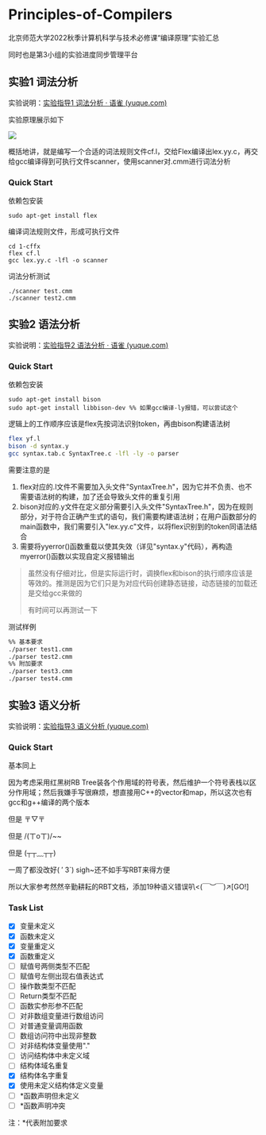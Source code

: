 # Principles-of-Compilers

北京师范大学2022秋季计算机科学与技术必修课“编译原理”实验汇总

同时也是第3小组的实验进度同步管理平台

## 实验1 词法分析

实验说明：[实验指导1 词法分析 · 语雀 (yuque.com)](https://www.yuque.com/huolihang/byyl22/vig4x3)

实验原理展示如下

<img src="https://pic002.cnblogs.com/images/2011/274814/2011101021413730.jpg">

概括地讲，就是编写一个合适的词法规则文件cf.l，交给Flex编译出lex.yy.c，再交给gcc编译得到可执行文件scanner，使用scanner对.cmm进行词法分析

### Quick Start

依赖包安装

```shell
sudo apt-get install flex
```

编译词法规则文件，形成可执行文件

```shell
cd 1-cffx
flex cf.l
gcc lex.yy.c -lfl -o scanner
```

词法分析测试

```shell
./scanner test.cmm
./scanner test2.cmm
```

## 实验2 语法分析

实验说明：[实验指导2 语法分析 · 语雀 (yuque.com)](https://www.yuque.com/huolihang/byyl22/lnu277#85d436d7)

### Quick Start

依赖包安装

```shell
sudo apt-get install bison
sudo apt-get install libbison-dev %% 如果gcc编译-ly报错，可以尝试这个
```

逻辑上的工作顺序应该是flex先按词法识别token，再由bison构建语法树

```sh
flex yf.l
bison -d syntax.y
gcc syntax.tab.c SyntaxTree.c -lfl -ly -o parser
```

需要注意的是

1.   flex对应的.l文件不需要加入头文件"SyntaxTree.h"，因为它并不负责、也不需要语法树的构建，加了还会导致头文件的重复引用
2.   bison对应的.y文件在定义部分需要引入头文件"SyntaxTree.h"，因为在规则部分，对于符合正确产生式的语句，我们需要构建语法树；在用户函数部分的main函数中，我们需要引入"lex.yy.c"文件，以将flex识别到的token同语法结合
3.   需要将yyerror()函数重载以使其失效（详见"syntax.y"代码），再构造myerror()函数以实现自定义报错输出

>   虽然没有仔细对比，但是实际运行时，调换flex和bison的执行顺序应该是等效的。推测是因为它们只是为对应代码创建静态链接，动态链接的加载还是交给gcc来做的
>
>   有时间可以再测试一下

测试样例

```sh
%% 基本要求
./parser test1.cmm
./parser test2.cmm
%% 附加要求
./parser test3.cmm
./parser test4.cmm
```

## 实验3 语义分析

实验说明：[实验指导3 语义分析 (yuque.com)](https://www.yuque.com/huolihang/byyl22/vq9hen#e44cad04)

### Quick Start

基本同上

因为考虑采用红黑树RB Tree装各个作用域的符号表，然后维护一个符号表栈以区分作用域；然后我嫌手写很麻烦，想直接用C++的vector和map，所以这次也有gcc和g++编译的两个版本

但是 〒▽〒

但是 /(ㄒoㄒ)/~~

但是 (┬┬﹏┬┬)

一周了都没改好( ′ 3`) sigh~还不如手写RBT来得方便

所以大家参考然然辛勤耕耘的RBT文档，添加19种语义错误叭<(￣︶￣)↗[GO!]

### Task List

-   [x] 变量未定义
-   [x] 函数未定义
-   [x] 变量重定义
-   [x] 函数重定义
-   [ ] 赋值号两侧类型不匹配
-   [ ] 赋值号左侧出现右值表达式
-   [ ] 操作数类型不匹配
-   [ ] Return类型不匹配
-   [ ] 函数实参形参不匹配
-   [ ] 对非数组变量进行数组访问
-   [ ] 对普通变量调用函数
-   [ ] 数组访问符中出现非整数
-   [ ] 对非结构体变量使用"."
-   [ ] 访问结构体中未定义域
-   [ ] 结构体域名重复
-   [x] 结构体名字重复
-   [x] 使用未定义结构体定义变量
-   [ ] *函数声明但未定义
-   [ ] *函数声明冲突

注：*代表附加要求
